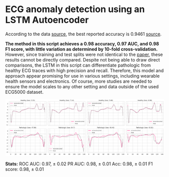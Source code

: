 # ECG anomaly detection using an LSTM Autoencoder

According to the data [source](http://www.timeseriesclassification.com/description.php?Dataset=ECG5000), the best reported accuracy is 0.9461 [source](https://dl.acm.org/doi/10.1007/s10618-014-0388-4).

**The method in this script achieves a 0.98 accuracy, 0.97 AUC, and 0.98 F1 score, with little variation as determined by 10-fold cross-validation.** However, since training and test splits were not identical to the [paper](https://dl.acm.org/doi/10.1007/s10618-014-0388-4), these results cannot be directly compared. Despite not being able to draw direct comparisons, the LSTM in this script can differentiate pathologic from healthy ECG traces with high precision and recall. Therefore, this model and approach appear promising for use in various settings, including wearable health sensors and electronics. Of course, more studies are needed to ensure the model scales to any other setting and data outside of the used ECG5000 dataset.

![ECG traces](image.png)

**Stats:**
ROC AUC: 0.97, ± 0.02
PR AUC: 0.98, ± 0.01
Acc: 0.98, ± 0.01
F1 score: 0.98, ± 0.01

